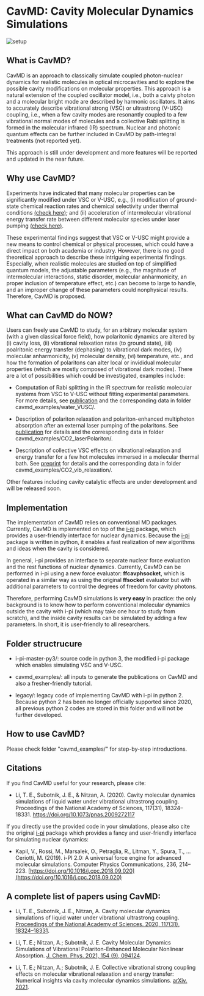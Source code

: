 # CavMD: Cavity Molecular Dynamics Simulations

![setup](cavmd_examples/CO2_laserPolariton/CO2Experiments/setup.png)

## What is CavMD?

CavMD is an approach to classically simulate coupled photon-nuclear dynamics for realistic molecules in optical microcavities and to explore the possible cavity modifications on molecular properties. This approach is a natural extension of the coupled oscillator model, i.e., both a caivty photon and a molecular bright mode are described by harmonic oscillators. It aims to accurately describe vibrational strong (VSC) or ultrastrong (V-USC) coupling, i.e., when a few cavity modes are resonantly coupled to a few vibrational normal modes of molecules and a collective Rabi splitting is formed in the molecular infrared (IR) spectrum. Nuclear and photonic quantum effects can be further included in CavMD by path-integral treatments (not reported yet). 

This approach is still under development and more features will be reported and updated in the near future.

## Why use CavMD?

Experiments have indicated that many molecular properties can be significantly modified under VSC or V-USC, e.g., (i) modification of ground-state chemical reaction rates and chemical selectivity under thermal conditions [(check here)](https://doi.org/10.1126/science.aau7742); and (ii) acceleration of intermolecular vibrational energy transfer rate between different molecular species under laser pumping [(check here)](https://doi.org/10.1126/science.aba3544).

These experimental findings suggest that VSC or V-USC might provide a new means to control chemical or physical processes, which could have a direct impact on both academia or industry. However, there is no good theoretical approach to describe these intriguing experimental findings. Especially, when realistic molecules are studied on top of simplified quantum models, the adjustable parameters (e.g., the magnitude of intermolecular interactions, static disorder, molecular anharmonicity, an proper inclusion of temperature effect, etc.) can become to large to handle, and an improper change of these parameters could nonphysical results. Therefore, CavMD is proposed.

## What can CavMD do NOW?

Users can freely use CavMD to study, for an arbitrary molecular system (with a given classical force field), how polaritonic dynamics are altered by (i) cavity loss, (ii) vibrational relaxation rates (to ground state), (iii) poalritonic energy transfer (dephasing) to vibrational dark modes, (iv) molecular anharmonicity,  (v) molecular density, (vi) temperature, etc., and how the formation of polaritons can alter local or invididual molecular properties (which are mostly composed of vibrational dark modes). There are a lot of possibilities which could be investigated, examples include:

- Computation of Rabi splitting in the IR spectrum for realistic molecular systems from VSC to V-USC without fitting experimental parameters. For more details, see [publication](https://doi.org/10.1073/pnas.2009272117) and the corresponding data in folder cavmd_examples/water_VUSC/.

- Description of polariton relaxation and polariton-enhanced multiphoton absorption after an external laser pumping of the polaritons. See [publication](https://doi.org/10.1063/5.0037623) for details and the corresponding data in folder cavmd_examples/CO2_laserPolariton/.

- Description of collective VSC effects on vibrational relaxation and energy transfer for a few hot molecules immersed in a molecular thermal bath. See [preprint](https://arxiv.org/abs/2103.06749) for details and the corresponding data in folder cavmd_examples/CO2_vib_relaxation/.

Other features including cavity catalytic effects are under development and will be released soon.


## Implementation

The implementation of CavMD relies on conventional MD packages. Currently, CavMD is implemented on top of the [i-pi](http://ipi-code.org/) package, which provides a user-friendly interface for nuclear dynamics. Because the [i-pi](http://ipi-code.org/) package is written in python, it enables a fast realization of new algorithms and ideas when the cavity is considered.

In general, i-pi provides an interface to separate nuclear force evaluation and the rest functions of nuclear dynamics. Currently, CavMD can be performed in i-pi using a new force evaluator: **ffcavphsocket**, which is operated in a similar way as using the original **ffsocket** evaluator but with additional parameters to control the degrees of freedom for cavity photons.

Therefore, performing CavMD simulations is **very easy** in practice: the only background is to know how to perform conventional molecular dynamics outside the cavity with i-pi (which may take one hour to study from scratch), and the inside cavity results can be simulated by adding a few parameters. In short, it is user-friendly to all researchers.

## Folder structrucure

- i-pi-master-py3/: source code in python 3, the modified i-pi package which enables simulating VSC and V-USC.

- cavmd_examples/: all inputs to generate the publications on CavMD and also a fresher-friendly tutorial.

- legacy/: legacy code of implementing CavMD with i-pi in python 2. Because python 2 has been no longer officially supported since 2020, all previous python 2 codes are stored in this folder and will not be further developed.

## How to use CavMD?

Please check folder "cavmd_examples/" for step-by-step introductions.

## Citations

If you find CavMD useful for your research, please cite:

- Li, T. E., Subotnik, J. E., & Nitzan, A. (2020). Cavity molecular dynamics simulations of liquid water under vibrational ultrastrong coupling. Proceedings of the National Academy of Sciences, 117(31), 18324–18331. https://doi.org/10.1073/pnas.2009272117

If you directly use the provided code in your simulations, please also cite the original [i-pi](http://ipi-code.org/) package which provides a fancy and user-friendly interface for simulating nuclear dynamics:

- Kapil, V., Rossi, M., Marsalek, O., Petraglia, R., Litman, Y., Spura, T., … Ceriotti, M. (2019). i-PI 2.0: A universal force engine for advanced molecular simulations. Computer Physics Communications, 236, 214–223. [https://doi.org/10.1016/j.cpc.2018.09.020](https://doi.org/10.1016/j.cpc.2018.09.020)

## A complete list of papers using CavMD:

- Li, T. E., Subotnik, J. E., Nitzan, A. Cavity molecular dynamics simulations of liquid water under vibrational ultrastrong coupling. [Proceedings of the National Academy of Sciences. 2020, 117(31), 18324–18331](https://doi.org/10.1073/pnas.2009272117). 

- Li, T. E.; Nitzan, A.; Subotnik, J. E. Cavity Molecular Dynamics Simulations of Vibrational Polariton-Enhanced Molecular Nonlinear Absorption. [J. Chem. Phys. 2021, 154 (9), 094124](https://doi.org/10.1063/5.0037623).

- Li, T. E.; Nitzan, A.; Subotnik, J. E. Collective vibrational strong coupling effects on molecular vibrational relaxation and energy transfer: Numerical insights via cavity molecular dynamics simulations. [arXiv. 2021](https://arxiv.org/abs/2103.06749). 
